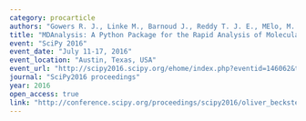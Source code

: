 ```yaml
---
category: procarticle
authors: "Gowers R. J., Linke M., Barnoud J., Reddy T. J. E., MElo, M. N., Seyler S. L., Domański J., Dotson D. L., <b>Buchoux, S.</b>, Kenney Ian M., Beckstein O."
title: "MDAnalysis: A Python Package for the Rapid Analysis of Molecular Dynamics Simulations"
event: "SciPy 2016"
event_date: "July 11-17, 2016"
event_location: "Austin, Texas, USA"
event_url: "http://scipy2016.scipy.org/ehome/index.php?eventid=146062&tabid=332930&"
journal: "SciPy2016 proceedings"
year: 2016
open_access: true
link: "http://conference.scipy.org/proceedings/scipy2016/oliver_beckstein.html"
---
```

